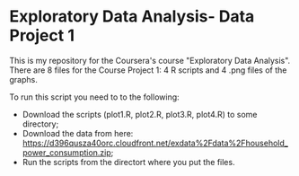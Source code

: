 Exploratory Data Analysis- Data Project 1
=========================

This is my repository for the Coursera's course "Exploratory Data Analysis". There are 8 files for the Course Project 1: 4 R scripts and 4 .png files of the graphs.

To run this script you need to to the following:
* Download the scripts (plot1.R, plot2.R, plot3.R, plot4.R) to some directory;
* Download the data from here: https://d396qusza40orc.cloudfront.net/exdata%2Fdata%2Fhousehold_power_consumption.zip;
* Run the scripts from the directort where you put the files. 
